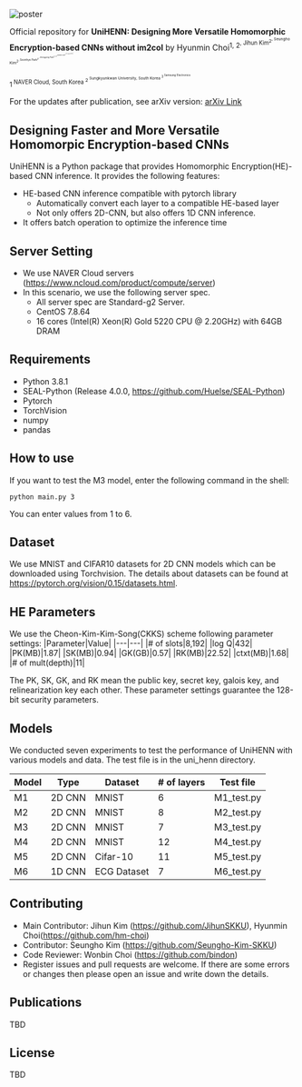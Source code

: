 ![poster](./image.png)

Official repository for **UniHENN: Designing More Versatile Homomorphic Encryption-based CNNs without im2col**  by Hyunmin Choi<sup>1, 2<sup>, Jihun Kim<sup>2<sup>, Seungho Kim<sup>2<sup>, Seonhye Park<sup>2<sup>, Jeongyong Park<sup>2, 3<sup>, Wonbin Choi<sup>1<sup>, Hyoungshick Kim<sup>2<sup> 

<sup>1<sup> NAVER Cloud, South Korea
<sup>2<sup> Sungkyunkwan University, South Korea
<sup>3<sup> Samsung Electronics

For the updates after publication, see arXiv version: [arXiv Link](https://arxiv.org/abs/2402.03060)

## Designing Faster and More Versatile Homomorpic Encryption-based CNNs
UniHENN is a Python package that provides Homomorphic Encryption(HE)-based CNN inference. 
It provides the following features:
- HE-based CNN inference compatible with pytorch library
  - Automatically convert each layer to a compatible HE-based layer
  - Not only offers 2D-CNN, but also offers 1D CNN inference.
- It offers batch operation to optimize the inference time

## Server Setting

-   We use NAVER Cloud servers (https://www.ncloud.com/product/compute/server)
-   In this scenario, we use the following server spec.
    -   All server spec are Standard-g2 Server.
    -   CentOS 7.8.64
    -   16 cores (Intel(R) Xeon(R) Gold 5220 CPU @ 2.20GHz) with 64GB DRAM

## Requirements

-   Python 3.8.1
-   SEAL-Python (Release 4.0.0, https://github.com/Huelse/SEAL-Python)
-   Pytorch
-   TorchVision
-   numpy
-   pandas

## How to use

If you want to test the M3 model, enter the following command in the shell:
```
python main.py 3
```
You can enter values from 1 to 6.

## Dataset

We use MNIST and CIFAR10 datasets for 2D CNN models which can be downloaded using Torchvision. The details about datasets can be found at https://pytorch.org/vision/0.15/datasets.html.

## HE Parameters
We use the Cheon-Kim-Kim-Song(CKKS) scheme following parameter settings:
|Parameter|Value|
|---|---|
|\# of slots|8,192|
|log Q|432|
|PK(MB)|1.87|
|SK(MB)|0.94|
|GK(GB)|0.57|
|RK(MB)|22.52|
|ctxt(MB)|1.68|
|\# of mult(depth)|11|

The PK, SK, GK, and RK mean the public key, secret key, galois key, and relinearization key each other.
These parameter settings guarantee the 128-bit security parameters.


## Models
We conducted seven experiments to test the performance of UniHENN with various models and data. The test file is in the uni_henn directory.

|Model|Type|Dataset|\# of layers|Test file|
|---|---|---|---|---|
|M1|2D CNN|MNIST|6|M1_test.py|
|M2|2D CNN|MNIST|8|M2_test.py|
|M3|2D CNN|MNIST|7|M3_test.py|
|M4|2D CNN|MNIST|12|M4_test.py|
|M5|2D CNN|Cifar-10|11|M5_test.py|
|M6|1D CNN|ECG Dataset|7|M6_test.py|

## Contributing
- Main Contributor: Jihun Kim (https://github.com/JihunSKKU), Hyunmin Choi(https://github.com/hm-choi)
- Contributor: Seungho Kim (https://github.com/Seungho-Kim-SKKU)
- Code Reviewer: Wonbin Choi (https://github.com/bindon)
- Register issues and pull requests are welcome. If there are some errors or changes then please open an issue and write down the details. 

## Publications
TBD

## License
TBD
